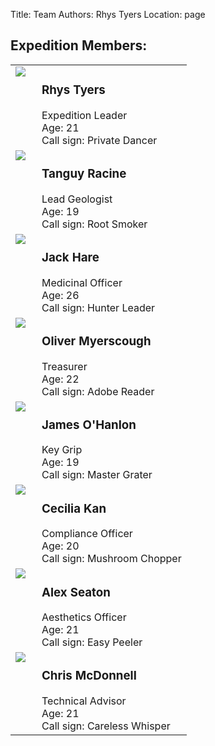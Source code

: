Title: Team
Authors: Rhys Tyers
Location: page

<style>
.mugshot {
  float: left;
  margin-right: 10px;
}
td {
  vertical-align: top;
}
</style>

<h2 class="nopad">Expedition Members:</h2>

<table>

<tr>
<td>
<img class="mugshot" src="/rcc/caving/photo_archive/newzealand/mugshots/rhys--thumb.jpg"></img>
</td>
<td>
<h3 class="nopad">Rhys Tyers</h3>
Expedition Leader<br>
Age: 21<br>
Call sign: Private Dancer
</td>
</tr>

<tr>
<td>
<img class="mugshot" src="/rcc/caving/photo_archive/newzealand/mugshots/tanguy--thumb.jpg"></img>
</td>
<td>
<h3 class="nopad">Tanguy Racine</h3>
Lead Geologist<br>
Age: 19<br>
Call sign: Root Smoker
</td>
</tr>

<tr>
<td>
<img class="mugshot" src="/rcc/caving/photo_archive/newzealand/mugshots/jack--thumb.jpg"></img>
</td>
<td>
<h3 class="nopad">Jack Hare</h3>
Medicinal Officer<br>
Age: 26<br>
Call sign: Hunter Leader
</td>
</tr>

<tr>
<td>
<img class="mugshot" src="/rcc/caving/photo_archive/newzealand/mugshots/oli--thumb.jpg"></img>
</td>
<td>
<h3 class="nopad">Oliver Myerscough</h3>
Treasurer<br>
Age: 22<br>
Call sign: Adobe Reader
</td>
</tr>

<tr>
<td>
<img class="mugshot" src="/rcc/caving/photo_archive/newzealand/mugshots/james--thumb.jpg"></img>
</td>
<td>
<h3 class="nopad">James O'Hanlon</h3>
Key Grip<br>
Age: 19<br>
Call sign: Master Grater
</td>
</tr>

<tr>
<td>
<img class="mugshot" src="/rcc/caving/photo_archive/newzealand/mugshots/cecilia--thumb.jpg"></img>
</td>
<td>
<h3 class="nopad">Cecilia Kan</h3>
Compliance Officer<br>
Age: 20<br>
Call sign: Mushroom Chopper
</td>
</tr>

<tr>
<td>
<img class="mugshot" src="/rcc/caving/photo_archive/newzealand/mugshots/alex--thumb.jpg"></img>
</td>
<td>
<h3 class="nopad">Alex Seaton</h3>
Aesthetics Officer<br>
Age: 21<br>
Call sign: Easy Peeler
</td>
</tr>

<tr>
<td>
<img class="mugshot" src="/rcc/caving/photo_archive/newzealand/mugshots/chris--thumb.jpg"></img>
</td>
<td>
<h3 class="nopad">Chris McDonnell</h3>
Technical Advisor<br>
Age: 21<br>
Call sign: Careless Whisper
</td>
</tr>

</table>
